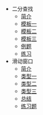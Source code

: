 - 二分查找
    - [简介](./BinarySearch/01-introduction.md)
    - [模板一](./BinarySearch/02-template-1.md)
    - [模板二](./BinarySearch/03-template-2.md)
    - [模板三](./BinarySearch/04-template-3.md)
    - [例题](./BinarySearch/05-examples.md)
    - [练习](./BinarySearch/06-practices.md)
- 滑动窗口
    - [简介](./SlidingWindow/01-introduction.md)
    - [类型一](./SlidingWindow/02-type-1.md)
    - [类型二](./SlidingWindow/03-type-2.md)
    - [类型三](./SlidingWindow/04-type-3.md)
    - [总结](./SlidingWindow/05-summary.md)
    - [练习题](./SlidingWindow/06-practices.md)
